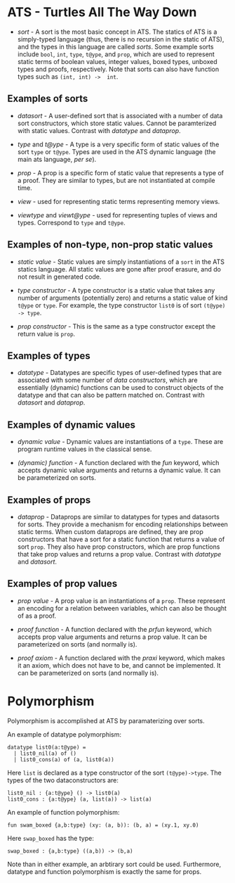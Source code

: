 # ATS - Turtles All The Way Down

- *sort* - A sort is the most basic concept in ATS. The statics of ATS 
is a simply-typed language (thus, there is no recursion in the static of
ATS), and the types in this language are called 
*sorts*. Some example sorts include `bool`, `int`, `type`, `t@ype`, and 
`prop`, which are used to represent static terms of boolean values, 
integer values, boxed types, unboxed types and proofs, respectively. 
Note that sorts can also have function types such as `(int, int) -> 
int`.

## Examples of sorts
- *datasort* - A user-defined sort that is associated with a number of 
data sort constructors, which store static values. Cannot be 
paramterized with static values. Contrast with *datatype* and 
*dataprop*.

- *type* and *t@ype* - A type is a very specific form of static values 
of the sort `type` or `t@ype`. Types are used in the ATS dynamic 
language (the main ats language, _per se_).

- *prop* - A prop is a specific form of static value that represents a 
type of a proof. They are similar to types, but are not instantiated at 
compile time.

- *view* - used for representing static terms representing memory views.

- *viewtype* and *viewt@ype* - used for representing tuples of views and 
types. Correspond to `type` and `t@ype`.

## Examples of non-type, non-prop static values
- *static value* - Static values are simply instantiations of a `sort` 
in the ATS statics language. All static values are gone after proof 
erasure, and do not result in generated code.

- *type constructor* - A type constructor is a static value that takes 
any number of arguments (potentially zero) and returns a static value of 
kind `t@ype` or `type`. For example, the type constructor `list0` is of 
sort `(t@ype) -> type`.

- *prop constructor* - This is the same as a type constructor except the 
return value is `prop`.

## Examples of types
- *datatype* - Datatypes are specific types of user-defined types that 
are associated with some number of *data constructors*, which are 
essentially (dynamic) functions can be used to construct objects of the 
datatype and that can also be pattern matched on. Contrast with 
*datasort* and *dataprop*.

## Examples of dynamic values
- *dynamic value* - Dynamic values are instantiations of a `type`. These 
are program runtime values in the classical sense.

- *(dynamic) function* - A function declared with the *fun* keyword, 
which accepts dynamic value arguments and returns a dynamic value. It 
can be parameterized on sorts.

## Examples of props
- *dataprop* - Dataprops are similar to datatypes for types and 
datasorts for sorts. They provide a mechanism for encoding relationships 
between static terms. When custom dataprops are defined, they are prop 
constructors that have a sort for a static function that returns a value 
of sort `prop`. They also have prop constructors, which are prop 
functions that take prop values and returns a prop value. Contrast with 
*datatype* and *datasort*.

## Examples of prop values
- *prop value* - A prop value is an instantiations of a `prop`. These 
represent an encoding for a relation between variables, which can also 
be thought of as a proof.

- *proof function* - A function declared with the *prfun* keyword, which 
accepts prop value arguments and returns a prop value. It can be 
parameterized on sorts (and normally is).

- *proof axiom* - A function declared with the *praxi* keyword, which 
makes it an axiom, which does not have to be, and cannot be implemented. 
It can be parameterized on sorts (and normally is).

# Polymorphism
Polymorphism is accomplished at ATS by paramaterizing over sorts.

An example of datatype polymorphism:
```
datatype list0(a:t@ype) =
  | list0_nil(a) of ()
  | list0_cons(a) of (a, list0(a))
```
Here `list` is declared as a type constructor of the sort 
`(t@ype)->type`. The types of the two dataconstructors are:
```
list0_nil : {a:t@ype} () -> list0(a)
list0_cons : {a:t@ype} (a, list(a)) -> list(a)
```

An example of function polymorphism:
```
fun swam_boxed {a,b:type} (xy: (a, b)): (b, a) = (xy.1, xy.0)
```
Here `swap_boxed` has the type:
```
swap_boxed : {a,b:type} ((a,b)) -> (b,a)
```

Note than in either example, an arbtirary sort could be used. 
Furthermore, datatype and function polymorphism is exactly the same for 
props.

